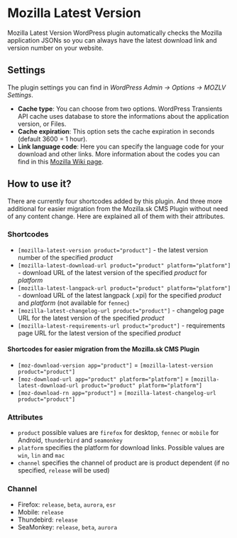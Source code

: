 # Mozilla Latest Version
Mozilla Latest Version WordPress plugin automatically checks the Mozilla application JSONs so you can always have the latest download link and version number on your website.

## Settings
The plugin settings you can find in _WordPress Admin -> Options -> MOZLV Settings_.
* __Cache type__: You can choose from two options. WordPress Transients API cache uses database to store the informations about the application version, or Files.
* __Cache expiration__: This option sets the cache expiration in seconds (default 3600 = 1 hour).
* __Link language code__: Here you can specify the language code for your download and other links. More information about the codes you can find in this [Mozilla Wiki page](https://wiki.mozilla.org/L10n:Locale_Codes).

## How to use it?
There are currently four shortcodes added by this plugin. And three more additional for easier migration from the Mozilla.sk CMS Plugin without need of any content change. Here are explained all of them with their attributes.

### Shortcodes
* `[mozilla-latest-version product="product"]` - the latest version number of the specified _product_
* `[mozilla-latest-download-url product="product" platform="platform"]` - download URL of the latest version of the specified _product_ for _platform_
* `[mozilla-latest-langpack-url product="product" platform="platform"]` - download URL of the latest langpack (.xpi) for the specified _product_ and _platform_ (not available for `fennec`)
* `[mozilla-latest-changelog-url product="product"]` - changelog page URL for the latest version of the specified _product_
* `[mozilla-latest-requirements-url product="product"]` - requirements page URL for the latest version of the specified _product_

#### Shortcodes for easier migration from the Mozilla.sk CMS Plugin
* `[moz-download-version app="product"]` = `[mozilla-latest-version product="product"]`
* `[moz-download-url app="product" platform="platform"]` = `[mozilla-latest-download-url product="product" platform="platform"]`
* `[moz-download-rn app="product"]` = `[mozilla-latest-changelog-url product="product"]`

### Attributes
* `product` possible values are `firefox` for desktop, `fennec` or `mobile` for Android, `thunderbird` and `seamonkey`
* `platform` specifies the platform for download links. Possible values are `win`, `lin` and `mac`
* `channel` specifies the channel of product are is product dependent (if no specified, `release` will be used)

### Channel
* Firefox: `release`, `beta`, `aurora`, `esr`
* Mobile: `release`
* Thundebird: `release`
* SeaMonkey: `release`, `beta`, `aurora`
